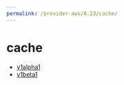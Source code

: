 ```yaml
---
permalink: /provider-aws/0.23/cache/
---
```


# cache



* [v1alpha1](v1alpha1/index.md)
* [v1beta1](v1beta1/index.md)